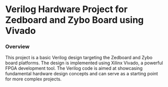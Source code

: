 # Verilog Hardware Project for Zedboard and Zybo Board using Vivado

### Overview

This project is a basic Verilog design targeting the Zedboard and Zybo board platforms. The design is implemented using Xilinx Vivado, a powerful FPGA development tool. The Verilog code is aimed at showcasing fundamental hardware design concepts and can serve as a starting point for more complex projects.
